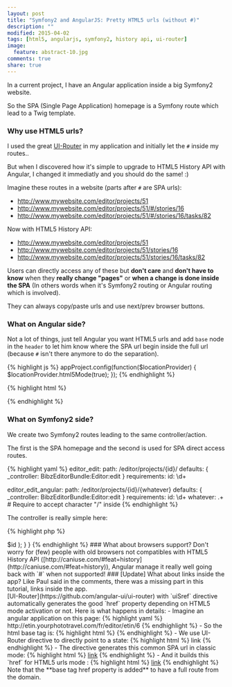 ```yaml
---
layout: post
title: "Symfony2 and AngularJS: Pretty HTML5 urls (without #)"
description: ""
modified: 2015-04-02
tags: [html5, angularjs, symfony2, history api, ui-router]
image:
  feature: abstract-10.jpg
comments: true
share: true  
---
```


In a current project, I have an Angular application inside a big Symfony2 website.

So the SPA (Single Page Application) homepage is a Symfony route which lead to a Twig template.


### <i class="icon icon-asterisk"></i> Why use HTML5 urls?

I used the great [UI-Router](https://github.com/angular-ui/ui-router) in my application and initially let the `#` inside my routes..

But when I discovered how it's simple to upgrade to HTML5 History API with Angular, I changed it immediatly and you should do the same! :)

Imagine these routes in a website (parts after `#` are SPA urls):

* http://www.mywebsite.com/editor/projects/51
* http://www.mywebsite.com/editor/projects/51/#/stories/16
* http://www.mywebsite.com/editor/projects/51/#/stories/16/tasks/82

Now with HTML5 History API:

* http://www.mywebsite.com/editor/projects/51
* http://www.mywebsite.com/editor/projects/51/stories/16
* http://www.mywebsite.com/editor/projects/51/stories/16/tasks/82

Users can directly access any of these but **don't care** and **don't have to know** when they **really change "pages"** or **when a change is done inside the SPA** (In others words when it's Symfony2 routing or Angular routing which is involved).

They can always copy/paste urls and use next/prev browser buttons.


### <i class="icon icon-asterisk"></i> What on Angular side?

Not a lot of things, just tell Angular you want HTML5 urls and add `base` node in the `header` to let him know where the SPA url begin inside the full url (because `#` isn't there anymore to do the separation).

{% highlight js %}
appProject.config(function($locationProvider) {
    $locationProvider.html5Mode(true);
});
{% endhighlight %}

{% highlight html %}
<head>
    <meta charset="utf-8">
    <base href="{ { path('editor_edit', {id: project_id}) } }">
</head>
{% endhighlight %}


### <i class="icon icon-asterisk"></i> What on Symfony2 side?

We create two Symfony2 routes leading to the same controller/action.

The first is the SPA homepage and the second is used for SPA direct access routes.

{% highlight yaml %}
editor_edit:
    path: /editor/projects/{id}/
    defaults: { _controller: BibzEditorBundle:Editor:edit }
    requirements:
        id: \d+
        
editor_edit_angular:
    path: /editor/projects/{id}/{whatever}
    defaults: { _controller: BibzEditorBundle:Editor:edit }
    requirements:
        id: \d+
        whatever: .+ # Require to accept character "/" inside
{% endhighlight %}

The controller is really simple here:

{% highlight php %}
<?php
class EditorController extends Controller
{
    /**
     * @Template()
     * @Secure(roles="ROLE_USER")
     */
    public function editAction($id)
    {
        return array(
            'project_id' => $id
        );
    }
}
{% endhighlight %}


### <i class="icon icon-asterisk"></i> What about browsers support?

Don't worry for (few) people with old browsers not compatibles with HTML5 History API ([http://caniuse.com/#feat=history](http://caniuse.com/#feat=history)),
Angular manage it really well going back with `#` when not supported!



### <i class="icon icon-asterisk"></i> [Update] What about links inside the app?

Like Paul said in the comments, there was a missing part in this tutorial, links inside the app.<br>
[UI-Router](https://github.com/angular-ui/ui-router) with `uiSref` directive automatically generates the good `href` property depending on HTML5 mode activation or not.

Here is what happens in details:

- Imagine an angular application on this page:
{% highlight yaml %}
http://etin.yourphototravel.com/fr/editor/etin/6
{% endhighlight %}

- So the html base tag is:
{% highlight html %}
<base href="/fr/editor/etin/6/">
{% endhighlight %}

- We use UI-Router directive to directly point to a state:
{% highlight html %}
<a ui-sref="app.tab2.step({ idStep: step.id })">link</a>
{% endhighlight %}

- The directive generates this common SPA url in classic mode:
{% highlight html %}
<a href="#/chapter/7">link</a>
{% endhighlight %}

- And it builds this `href` for HTML5 urls mode :
{% highlight html %}
<a href="/fr/editor/etin/6/chapter/7">link</a>
{% endhighlight %}
Note that the **base tag href property is added** to have a full route from the domain.


